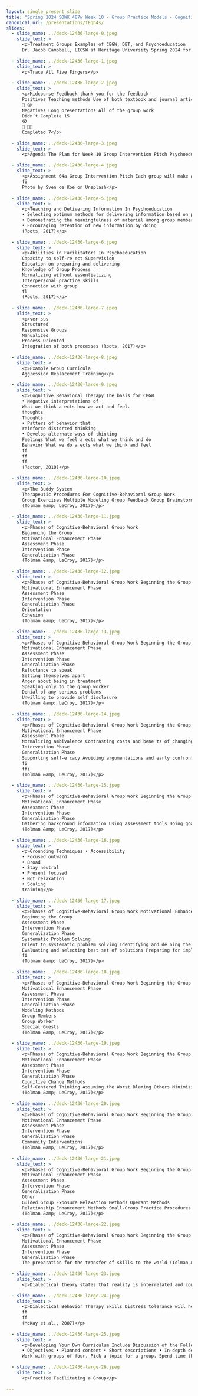 ```yaml
---
layout: single_present_slide
title: "Spring 2024 SOWK 487w Week 10 - Group Practice Models - Cognitive Behavioral Group Work"
canonical_url: /presentations/fEqh4s/
slides:
  - slide_name: ../deck-12436-large-0.jpeg
    slide_text: >
      <p>Treatment Groups Examples of CBGW, DBT, and Psychoeducation
      Dr. Jacob Campbell, LICSW at Heritage University Spring 2024 for SOWK 487</p>
      
  - slide_name: ../deck-12436-large-1.jpeg
    slide_text: >
      <p>Trace All Five Fingers</p>
      
  - slide_name: ../deck-12436-large-2.jpeg
    slide_text: >
      <p>Midcourse Feedback thank you for the feedback
      Positives Teaching methods Use of both textbook and journal articles Presentations Being a great person in general
      🥺 😢
      Negatives Long presentations All of the group work
      Didn’t Complete 15
      😭
      🤩 🥰😍
      Completed 7</p>
      
  - slide_name: ../deck-12436-large-3.jpeg
    slide_text: >
      <p>Agenda The Plan for Week 10 Group Intervention Pitch Psychoeducational group skills Curriculum used with psychoeducational or CBGW Phases of the group process for CBGW Information about DBT Planning and implementation group</p>
      
  - slide_name: ../deck-12436-large-4.jpeg
    slide_text: >
      <p>Assignment 04a Group Intervention Pitch Each group will make a short informal pitch for the group they plan to facilitate. As a group, students will share with their classmates their plan to implement their group (i.e., when and where) and the content they will do for their groups. These presentations should not be longer than ve minutes.
      fi
      Photo by Sven de Koe on Unsplash</p>
      
  - slide_name: ../deck-12436-large-5.jpeg
    slide_text: >
      <p>Teaching and Delivering Information In Psychoeducation
      • Selecting optimum methods for delivering information based on participant factors
      • Demonstrating the meaningfulness of material among group members • Creating opportunities for group members to integrate new information with existing knowledge and skills;
      • Encouraging retention of new information by doing
      (Roots, 2017)</p>
      
  - slide_name: ../deck-12436-large-6.jpeg
    slide_text: >
      <p>Abilities in Facilitators In Psychoeducation
      Capacity to self-re ect Supervision
      Education on preparing and delivering
      Knowledge of Group Process
      Normalizing without essentializing
      Interpersonal practice skills
      Connection with group
      fl
      (Roots, 2017)</p>
      
  - slide_name: ../deck-12436-large-7.jpeg
    slide_text: >
      <p>ver sus
      Structured
      Responsive Groups
      Manualized
      Process-Oriented
      Integration of both processes (Roots, 2017)</p>
      
  - slide_name: ../deck-12436-large-8.jpeg
    slide_text: >
      <p>Example Group Curricula
      Aggression Replacement Training</p>
      
  - slide_name: ../deck-12436-large-9.jpeg
    slide_text: >
      <p>Cognitive Behavioral Therapy The basis for CBGW
      • Negative interpretations of
      What we think a ects how we act and feel.
      thoughts
      Thoughts
      • Patters of behavior that
      reinforce distorted thinking
      • Develop alternate ways of thinking
      Feelings What we feel a ects what we think and do
      Behavior What we do a ects what we think and feel
      ff
      ff
      ff
      (Rector, 2010)</p>
      
  - slide_name: ../deck-12436-large-10.jpeg
    slide_text: >
      <p>The Buddy System
      Therapeutic Procedures For Cognitive-Behavioral Group Work
      Group Exercises Multiple Modeling Group Feedback Group Brainstorming Mutual Reinforcement
      (Tolman &amp; LeCroy, 2017)</p>
      
  - slide_name: ../deck-12436-large-11.jpeg
    slide_text: >
      <p>Phases of Cognitive-Behavioral Group Work
      Beginning the Group
      Motivational Enhancement Phase
      Assessment Phase
      Intervention Phase
      Generalization Phase
      (Tolman &amp; LeCroy, 2017)</p>
      
  - slide_name: ../deck-12436-large-12.jpeg
    slide_text: >
      <p>Phases of Cognitive-Behavioral Group Work Beginning the Group
      Motivational Enhancement Phase
      Assessment Phase
      Intervention Phase
      Generalization Phase
      Orientation
      Cohesion
      (Tolman &amp; LeCroy, 2017)</p>
      
  - slide_name: ../deck-12436-large-13.jpeg
    slide_text: >
      <p>Phases of Cognitive-Behavioral Group Work Beginning the Group
      Motivational Enhancement Phase
      Assessment Phase
      Intervention Phase
      Generalization Phase
      Reluctance to speak
      Setting themselves apart
      Anger about being in treatment
      Speaking only to the group worker
      Denial of any serious problems
      Unwilling to provide self disclosure
      (Tolman &amp; LeCroy, 2017)</p>
      
  - slide_name: ../deck-12436-large-14.jpeg
    slide_text: >
      <p>Phases of Cognitive-Behavioral Group Work Beginning the Group
      Motivational Enhancement Phase
      Assessment Phase
      Normalizing ambivalence Contrasting costs and bene ts of changing or resolving problems Eliciting and reinforcing selfmotivational statements Removing barriers to treatment
      Intervention Phase
      Generalization Phase
      Supporting self-e cacy Avoiding argumentations and early confrontation Providing clear advice Delivering continued feedback
      fi
      ffi
      (Tolman &amp; LeCroy, 2017)</p>
      
  - slide_name: ../deck-12436-large-15.jpeg
    slide_text: >
      <p>Phases of Cognitive-Behavioral Group Work Beginning the Group
      Motivational Enhancement Phase
      Assessment Phase
      Intervention Phase
      Generalization Phase
      Gathering background information Using assessment tools Doing goal setting
      (Tolman &amp; LeCroy, 2017)</p>
      
  - slide_name: ../deck-12436-large-16.jpeg
    slide_text: >
      <p>Grounding Techniques • Accessibility
      • Focused outward
      • Broad
      • Stay neutral
      • Present focused
      • Not relaxation
      • Scaling
      training</p>
      
  - slide_name: ../deck-12436-large-17.jpeg
    slide_text: >
      <p>Phases of Cognitive-Behavioral Group Work Motivational Enhancement Phase
      Beginning the Group
      Assessment Phase
      Intervention Phase
      Generalization Phase
      Systematic Problem Solving
      Orient to systematic problem solving Identifying and de ning the problem and resources Generating alternative solutions
      Evaluating and selecting best set of solutions Preparing for implementation, and evaluating outcomes
      fi
      (Tolman &amp; LeCroy, 2017)</p>
      
  - slide_name: ../deck-12436-large-18.jpeg
    slide_text: >
      <p>Phases of Cognitive-Behavioral Group Work Beginning the Group
      Motivational Enhancement Phase
      Assessment Phase
      Intervention Phase
      Generalization Phase
      Modeling Methods
      Group Members
      Group Worker
      Special Guests
      (Tolman &amp; LeCroy, 2017)</p>
      
  - slide_name: ../deck-12436-large-19.jpeg
    slide_text: >
      <p>Phases of Cognitive-Behavioral Group Work Beginning the Group
      Motivational Enhancement Phase
      Assessment Phase
      Intervention Phase
      Generalization Phase
      Cognitive Change Methods
      Self-Centered Thinking Assuming the Worst Blaming Others Minimizing / Mislabeling
      (Tolman &amp; LeCroy, 2017)</p>
      
  - slide_name: ../deck-12436-large-20.jpeg
    slide_text: >
      <p>Phases of Cognitive-Behavioral Group Work Beginning the Group
      Motivational Enhancement Phase
      Assessment Phase
      Intervention Phase
      Generalization Phase
      Community Interventions
      (Tolman &amp; LeCroy, 2017)</p>
      
  - slide_name: ../deck-12436-large-21.jpeg
    slide_text: >
      <p>Phases of Cognitive-Behavioral Group Work Beginning the Group
      Motivational Enhancement Phase
      Assessment Phase
      Intervention Phase
      Generalization Phase
      Other
      Guided Group Exposure Relaxation Methods Operant Methods
      Relationship Enhancement Methods Small-Group Practice Procedures
      (Tolman &amp; LeCroy, 2017)</p>
      
  - slide_name: ../deck-12436-large-22.jpeg
    slide_text: >
      <p>Phases of Cognitive-Behavioral Group Work Beginning the Group
      Motivational Enhancement Phase
      Assessment Phase
      Intervention Phase
      Generalization Phase
      The preparation for the transfer of skills to the world (Tolman &amp; LeCroy, 2017)</p>
      
  - slide_name: ../deck-12436-large-23.jpeg
    slide_text: >
      <p>Dialectical theory states that reality is interrelated and connected, made of opposing forces, and always changing. In DBT, dialectics take the form of both a fundamental worldview as well as a method of persuasion (i.e., a set of communication strategies that the therapist uses to elicit change). (Rizvi et al., 2013, p. 76)</p>
      
  - slide_name: ../deck-12436-large-24.jpeg
    slide_text: >
      <p>Dialectical Behavior Therapy Skills Distress tolerance will help you cope better with painful events by building up your resiliency and giving you new ways to soften the e ects of upsetting circumstances. Mindfulness will help you experience more fully the present moment while focusing less on painful experiences from the past or frightening possibilities in the future. Mindfulness will also give you tools to overcome habitual, negative judgments about yourself and others. Emotion regulation skills help you to recognize more clearly what you feel and then to observe each emotion without getting overwhelmed by it. The goal is to modulate your feelings without behaving in reactive, destructive ways. Interpersonal e ectiveness gives you new tools to express your beliefs and needs, set limits, and negotiate solutions to problems—all while protecting your relationships and treating others with respect.
      ff
      ff
      (McKay et al., 2007)</p>
      
  - slide_name: ../deck-12436-large-25.jpeg
    slide_text: >
      <p>Developing Your Own Curriculum Include Discussion of the Following:
      • Objectives • Planned content • Short descriptions • In-depth details • Verbatim discussion • Tasks or roles
      Work with groups of four. Pick a topic for a group. Spend time thinking about what type of curriculum you would do, what parts you would include, and what are some of the information you would do. Plan one of the sessions.</p>
      
  - slide_name: ../deck-12436-large-26.jpeg
    slide_text: >
      <p>Practice Facilitating a Group</p>
      
---
```

